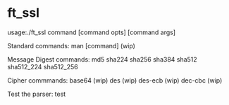 # ft_ssl

usage:./ft_ssl command [command opts] [command args]

Standard commands:
man [command]	(wip)


Message Digest commands:
md5
sha224
sha256
sha384
sha512
sha512_224
sha512_256

Cipher commmands:
base64	(wip)
des	(wip)
des-ecb	(wip)
dec-cbc	(wip)

Test the parser:
test